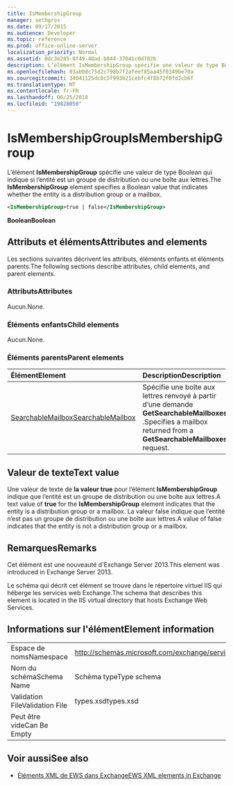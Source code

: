 ```yaml
---
title: IsMembershipGroup
manager: sethgros
ms.date: 09/17/2015
ms.audience: Developer
ms.topic: reference
ms.prod: office-online-server
localization_priority: Normal
ms.assetid: 0dc3e285-8f49-48ad-b844-37041c0d782b
description: L’élément IsMembershipGroup spécifie une valeur de type Boolean qui indique si l’entité est un groupe de distribution ou une boîte aux lettres.
ms.openlocfilehash: 03ab0dc75d2c798b7f2afeef85aa45f0349be70a
ms.sourcegitcommit: 34041125dc8c5f993b21cebfc4f8b72f0fd2cb6f
ms.translationtype: MT
ms.contentlocale: fr-FR
ms.lasthandoff: 06/25/2018
ms.locfileid: "19828050"
---
```

# <a name="ismembershipgroup"></a><span data-ttu-id="cb6cd-103">IsMembershipGroup</span><span class="sxs-lookup"><span data-stu-id="cb6cd-103">IsMembershipGroup</span></span>

<span data-ttu-id="cb6cd-104">L’élément **IsMembershipGroup** spécifie une valeur de type Boolean qui indique si l’entité est un groupe de distribution ou une boîte aux lettres.</span><span class="sxs-lookup"><span data-stu-id="cb6cd-104">The **IsMembershipGroup** element specifies a Boolean value that indicates whether the entity is a distribution group or a mailbox.</span></span> 
  
```XML
<IsMembershipGroup>true | false</IsMembershipGroup>
```

 <span data-ttu-id="cb6cd-105">**Boolean**</span><span class="sxs-lookup"><span data-stu-id="cb6cd-105">**Boolean**</span></span>
## <a name="attributes-and-elements"></a><span data-ttu-id="cb6cd-106">Attributs et éléments</span><span class="sxs-lookup"><span data-stu-id="cb6cd-106">Attributes and elements</span></span>

<span data-ttu-id="cb6cd-107">Les sections suivantes décrivent les attributs, éléments enfants et éléments parents.</span><span class="sxs-lookup"><span data-stu-id="cb6cd-107">The following sections describe attributes, child elements, and parent elements.</span></span>
  
### <a name="attributes"></a><span data-ttu-id="cb6cd-108">Attributs</span><span class="sxs-lookup"><span data-stu-id="cb6cd-108">Attributes</span></span>

<span data-ttu-id="cb6cd-109">Aucun.</span><span class="sxs-lookup"><span data-stu-id="cb6cd-109">None.</span></span>
  
### <a name="child-elements"></a><span data-ttu-id="cb6cd-110">Éléments enfants</span><span class="sxs-lookup"><span data-stu-id="cb6cd-110">Child elements</span></span>

<span data-ttu-id="cb6cd-111">Aucun.</span><span class="sxs-lookup"><span data-stu-id="cb6cd-111">None.</span></span>
  
### <a name="parent-elements"></a><span data-ttu-id="cb6cd-112">Éléments parents</span><span class="sxs-lookup"><span data-stu-id="cb6cd-112">Parent elements</span></span>

|<span data-ttu-id="cb6cd-113">**Élément**</span><span class="sxs-lookup"><span data-stu-id="cb6cd-113">**Element**</span></span>|<span data-ttu-id="cb6cd-114">**Description**</span><span class="sxs-lookup"><span data-stu-id="cb6cd-114">**Description**</span></span>|
|:-----|:-----|
|[<span data-ttu-id="cb6cd-115">SearchableMailbox</span><span class="sxs-lookup"><span data-stu-id="cb6cd-115">SearchableMailbox</span></span>](searchablemailbox.md) <br/> |<span data-ttu-id="cb6cd-116">Spécifie une boîte aux lettres renvoyé à partir d’une demande **GetSearchableMailboxes** .</span><span class="sxs-lookup"><span data-stu-id="cb6cd-116">Specifies a mailbox returned from a **GetSearchableMailboxes** request.</span></span>  <br/> |
   
## <a name="text-value"></a><span data-ttu-id="cb6cd-117">Valeur de texte</span><span class="sxs-lookup"><span data-stu-id="cb6cd-117">Text value</span></span>

<span data-ttu-id="cb6cd-118">Une valeur de texte de **la valeur true** pour l’élément **IsMembershipGroup** indique que l’entité est un groupe de distribution ou une boîte aux lettres.</span><span class="sxs-lookup"><span data-stu-id="cb6cd-118">A text value of **true** for the **IsMembershipGroup** element indicates that the entity is a distribution group or a mailbox.</span></span> <span data-ttu-id="cb6cd-119">La valeur false indique que l’entité n’est pas un groupe de distribution ou une boîte aux lettres.</span><span class="sxs-lookup"><span data-stu-id="cb6cd-119">A value of false indicates that the entity is not a distribution group or a mailbox.</span></span> 
  
## <a name="remarks"></a><span data-ttu-id="cb6cd-120">Remarques</span><span class="sxs-lookup"><span data-stu-id="cb6cd-120">Remarks</span></span>

<span data-ttu-id="cb6cd-121">Cet élément est une nouveauté d'Exchange Server 2013.</span><span class="sxs-lookup"><span data-stu-id="cb6cd-121">This element was introduced in Exchange Server 2013.</span></span>
  
<span data-ttu-id="cb6cd-122">Le schéma qui décrit cet élément se trouve dans le répertoire virtuel IIS qui héberge les services web Exchange.</span><span class="sxs-lookup"><span data-stu-id="cb6cd-122">The schema that describes this element is located in the IIS virtual directory that hosts Exchange Web Services.</span></span>
  
## <a name="element-information"></a><span data-ttu-id="cb6cd-123">Informations sur l'élément</span><span class="sxs-lookup"><span data-stu-id="cb6cd-123">Element information</span></span>

|||
|:-----|:-----|
|<span data-ttu-id="cb6cd-124">Espace de noms</span><span class="sxs-lookup"><span data-stu-id="cb6cd-124">Namespace</span></span>  <br/> |http://schemas.microsoft.com/exchange/services/2006/types  <br/> |
|<span data-ttu-id="cb6cd-125">Nom du schéma</span><span class="sxs-lookup"><span data-stu-id="cb6cd-125">Schema Name</span></span>  <br/> |<span data-ttu-id="cb6cd-126">Schéma type</span><span class="sxs-lookup"><span data-stu-id="cb6cd-126">Type schema</span></span>  <br/> |
|<span data-ttu-id="cb6cd-127">Validation File</span><span class="sxs-lookup"><span data-stu-id="cb6cd-127">Validation File</span></span>  <br/> |<span data-ttu-id="cb6cd-128">types.xsd</span><span class="sxs-lookup"><span data-stu-id="cb6cd-128">types.xsd</span></span>  <br/> |
|<span data-ttu-id="cb6cd-129">Peut être vide</span><span class="sxs-lookup"><span data-stu-id="cb6cd-129">Can Be Empty</span></span>  <br/> ||
   
## <a name="see-also"></a><span data-ttu-id="cb6cd-130">Voir aussi</span><span class="sxs-lookup"><span data-stu-id="cb6cd-130">See also</span></span>



- [<span data-ttu-id="cb6cd-131">Éléments XML de EWS dans Exchange</span><span class="sxs-lookup"><span data-stu-id="cb6cd-131">EWS XML elements in Exchange</span></span>](ews-xml-elements-in-exchange.md)

